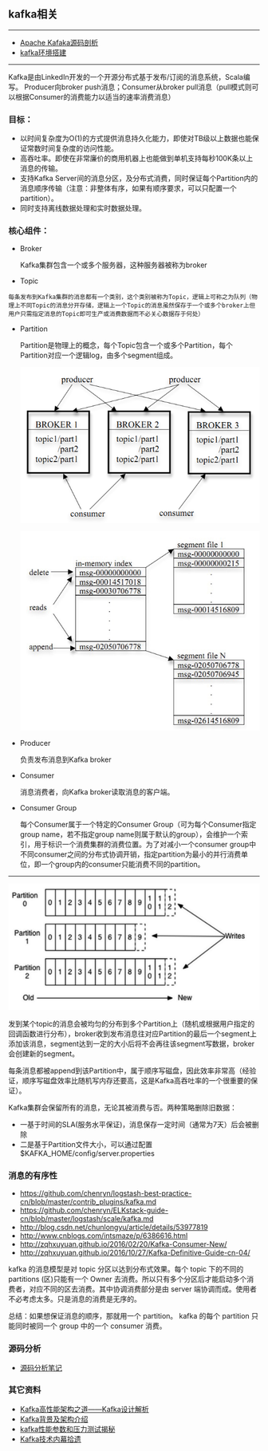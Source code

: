 ## kafka相关

---

* [Apache Kafaka源码剖析](kafka-sourcecode.md)
* [kafka环境搭建](kafka-setup.md)

---


Kafka是由LinkedIn开发的一个开源分布式基于发布/订阅的消息系统，Scala编写。
Producer向broker push消息；Consumer从broker pull消息（pull模式则可以根据Consumer的消费能力以适当的速率消费消息）

### 目标：

* 以时间复杂度为O(1)的方式提供消息持久化能力，即使对TB级以上数据也能保证常数时间复杂度的访问性能。
* 高吞吐率。即使在非常廉价的商用机器上也能做到单机支持每秒100K条以上消息的传输。
* 支持Kafka Server间的消息分区，及分布式消费，同时保证每个Partition内的消息顺序传输（注意：非整体有序，如果有顺序要求，可以只配置一个partition）。
* 同时支持离线数据处理和实时数据处理。


### 核心组件：

* 	Broker

	Kafka集群包含一个或多个服务器，这种服务器被称为broker

*	 Topic

	每条发布到Kafka集群的消息都有一个类别，这个类别被称为Topic，逻辑上可称之为队列（物理上不同Topic的消息分开存储，逻辑上一个Topic的消息虽然保存于一个或多个broker上但用户只需指定消息的Topic即可生产或消费数据而不必关心数据存于何处）

*	Partition
	
	Partition是物理上的概念，每个Topic包含一个或多个Partition，每个Partition对应一个逻辑log，由多个segment组成。
	
	![image](img/1.png)
	
	![image](img/2.png)

*	Producer

	负责发布消息到Kafka broker

*	Consumer
	
	消息消费者，向Kafka broker读取消息的客户端。

*	Consumer Group

	每个Consumer属于一个特定的Consumer Group（可为每个Consumer指定group name，若不指定group name则属于默认的group），会维护一个索引，用于标识一个消费集群的消费位置。为了对减小一个consumer group中不同consumer之间的分布式协调开销，指定partition为最小的并行消费单位，即一个group内的consumer只能消费不同的partition。
	
---

![image](img/Snip20160702_54.png)
	
发到某个topic的消息会被均匀的分布到多个Partition上（随机或根据用户指定的回调函数进行分布），broker收到发布消息往对应Partition的最后一个segment上添加该消息，segment达到一定的大小后将不会再往该segment写数据，broker会创建新的segment。


每条消息都被append到该Partition中，属于顺序写磁盘，因此效率非常高（经验证，顺序写磁盘效率比随机写内存还要高，这是Kafka高吞吐率的一个很重要的保证）。

Kafka集群会保留所有的消息，无论其被消费与否。两种策略删除旧数据：

* 一基于时间的SLA(服务水平保证)，消息保存一定时间（通常为7天）后会被删除
* 二是基于Partition文件大小，可以通过配置$KAFKA_HOME/config/server.properties


### 消息的有序性

* https://github.com/chenryn/logstash-best-practice-cn/blob/master/contrib_plugins/kafka.md
* https://github.com/chenryn/ELKstack-guide-cn/blob/master/logstash/scale/kafka.md
* http://blog.csdn.net/chunlongyu/article/details/53977819
* http://www.cnblogs.com/intsmaze/p/6386616.html
* http://zqhxuyuan.github.io/2016/02/20/Kafka-Consumer-New/
* http://zqhxuyuan.github.io/2016/10/27/Kafka-Definitive-Guide-cn-04/

 kafka 的消息模型是对 topic 分区以达到分布式效果。每个 topic 下的不同的 partitions (区)只能有一个 Owner 去消费。所以只有多个分区后才能启动多个消费者，对应不同的区去消费。其中协调消费部分是由 server 端协调而成。使用者不必考虑太多。只是消息的消费是无序的。
 
总结：如果想保证消息的顺序，那就用一个 partition。 kafka 的每个 partition 只能同时被同一个 group 中的一个 consumer 消费。

###  源码分析

* [源码分析笔记]()
	
### 其它资料

* [Kafka高性能架构之道——Kafka设计解析](http://mp.weixin.qq.com/s/3i51S1jDXbqvi6fv1cuQSg)
* [Kafka背景及架构介绍](http://www.infoq.com/cn/articles/kafka-analysis-part-1)
* [kafka性能参数和压力测试揭秘](http://blog.csdn.net/stark_summer/article/details/50203133)
* [Kafka技术内幕拾遗](http://zqhxuyuan.github.io/2017/12/31/Kafka-Book-Resources/)





